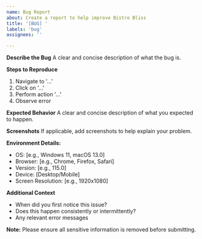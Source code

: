 ```yaml
---
name: Bug Report
about: Create a report to help improve Bistro Bliss
title: '[BUG] '
labels: 'bug'
assignees: ''

---
```


**Describe the Bug**
A clear and concise description of what the bug is.

**Steps to Reproduce**
1. Navigate to '...'
2. Click on '...'
3. Perform action '...'
4. Observe error

**Expected Behavior**
A clear and concise description of what you expected to happen.

**Screenshots**
If applicable, add screenshots to help explain your problem.

**Environment Details:**
- OS: [e.g., Windows 11, macOS 13.0]
- Browser: [e.g., Chrome, Firefox, Safari]
- Version: [e.g., 115.0]
- Device: [Desktop/Mobile]
- Screen Resolution: [e.g., 1920x1080]

**Additional Context**
- When did you first notice this issue?
- Does this happen consistently or intermittently?
- Any relevant error messages

**Note:** Please ensure all sensitive information is removed before submitting.
